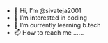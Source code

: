 - 👋 Hi, I’m @sivateja2001
- 👀 I’m interested in coding
- 🌱 I’m currently learning b.tech
- 📫 How to reach me ......

<!---
sivateja2001/sivateja2001 is a ✨ special ✨ repository because its `README.md` (this file) appears on your GitHub profile.
You can click the Preview link to take a look at your changes.
--->
